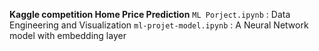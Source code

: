 **Kaggle competition Home Price Prediction**
`ML Porject.ipynb` : Data Engineering and Visualization
`ml-projet-model.ipynb` : A Neural Network model with embedding layer